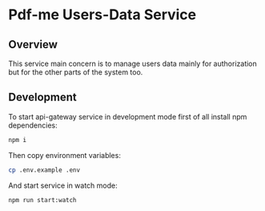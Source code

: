 # Pdf-me Users-Data Service

## Overview

This service main concern is to manage users data mainly for authorization but for the other parts of the system too.

## Development

To start api-gateway service in development mode first of all install npm dependencies:

```bash
npm i
```

Then copy environment variables:

```bash
cp .env.example .env
```

And start service in watch mode:

```bash
npm run start:watch
```
